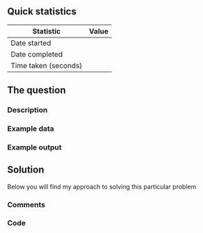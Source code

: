 # [<interview question>](<url to interview question>)

## Quick statistics
|Statistic              |Value      |
|--                     |--         |
| Date started          |           |
| Date completed        |           |
| Time taken (seconds)  |           |

## The question

### Description

### Example data

### Example output

## Solution

Below you will find my approach to solving this particular problem

### Comments

### Code

```SQL

```